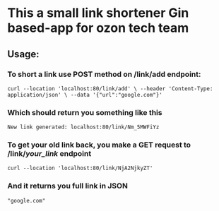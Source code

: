 # This a small link shortener Gin based-app for ozon tech team 
## Usage: 
### To short a link use POST method on /link/add endpoint:
``curl --location 'localhost:80/link/add' \
--header 'Content-Type: application/json' \
--data '{"url":"google.com"}'``
### Which should return you something like this
``New link generated: localhost:80/link/Nm_5MWFiYz``

### To get your old link back, you make a GET request to /link/*your_link* endpoint 
``curl --location 'localhost:80/link/NjA2NjkyZT'``
### And it returns you full link in JSON
``"google.com"``